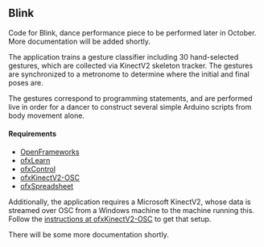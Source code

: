 ## Blink

Code for Blink, dance performance piece to be performed later in October. More documentation will be added shortly.

The application trains a gesture classifier including 30 hand-selected gestures, which are collected via KinectV2 skeleton tracker. The gestures are synchronized to a metronome to determine where the initial and final poses are.

The gestures correspond to programming statements, and are performed live in order for a dancer to construct several simple Arduino scripts from body movement alone.


#### Requirements

- [OpenFrameworks](https://www.openframeworks.cc)
- [ofxLearn](https://github.com/genekogan/ofxLearn)
- [ofxControl](https://github.com/genekogan/ofxControl)
- [ofxKinectV2-OSC](https://github.com/microcosm/ofxKinectV2-OSC)
- [ofxSpreadsheet](https://github.com/genekogan/ofxSpreadsheet)

Additionally, the application requires a Microsoft KinectV2, whose data is streamed over OSC from a Windows machine to the machine running this. Follow the [instructions at ofxKinectV2-OSC](https://github.com/microcosm/ofxKinectV2-OSC) to get that setup.

There will be some more documentation shortly.
